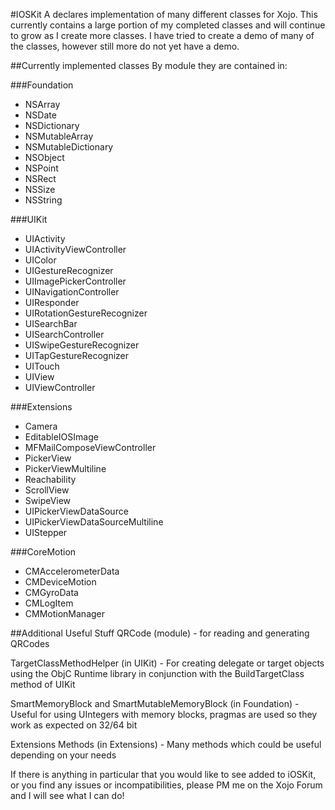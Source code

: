 #IOSKit
A declares implementation of many different classes for Xojo.  This currently contains a large portion of my completed classes and will continue to grow as I create more classes.  I have tried to create a demo of many of the classes, however still more do not yet have a demo.

##Currently implemented classes 
By module they are contained in:

###Foundation
* NSArray
* NSDate
* NSDictionary
* NSMutableArray
* NSMutableDictionary
* NSObject
* NSPoint
* NSRect
* NSSize
* NSString

###UIKit
* UIActivity
* UIActivityViewController
* UIColor
* UIGestureRecognizer
* UIImagePickerController
* UINavigationController
* UIResponder
* UIRotationGestureRecognizer
* UISearchBar
* UISearchController
* UISwipeGestureRecognizer
* UITapGestureRecognizer
* UITouch
* UIView
* UIViewController

###Extensions
* Camera
* EditableIOSImage
* MFMailComposeViewController
* PickerView
* PickerViewMultiline
* Reachability
* ScrollView 
* SwipeView
* UIPickerViewDataSource
* UIPickerViewDataSourceMultiline
* UIStepper

###CoreMotion
* CMAccelerometerData
* CMDeviceMotion
* CMGyroData
* CMLogItem
* CMMotionManager

##Additional Useful Stuff
QRCode (module) - for reading and generating QRCodes

TargetClassMethodHelper (in UIKit) - For creating delegate or target objects using the ObjC Runtime library in conjunction with the BuildTargetClass method of UIKit

SmartMemoryBlock and SmartMutableMemoryBlock (in Foundation) - Useful for using UIntegers with memory blocks, pragmas are used so they work as expected on 32/64 bit

Extensions Methods (in Extensions) - Many methods which could be useful depending on your needs


If there is anything in particular that you would like to see added to iOSKit, or you find any issues or incompatibilities, please PM me on the Xojo Forum and I will see what I can do!

